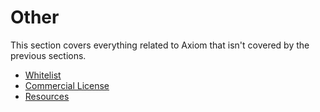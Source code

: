 # Other

This section covers everything related to Axiom that isn't covered by the previous sections.

- [Whitelist](/other/whitelist.md)
- [Commercial License](/other/commerciallicense.md)
- [Resources](/other/resources.md)